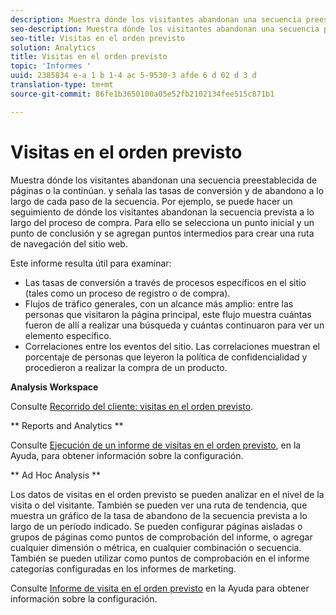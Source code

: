 ```yaml
---
description: Muestra dónde los visitantes abandonan una secuencia preestablecida de páginas o la continúan. y señala las tasas de conversión y de abandono a lo largo de cada paso de la secuencia. Por ejemplo, se puede hacer un seguimiento de dónde los visitantes abandonan la secuencia prevista a lo largo del proceso de compra. Para ello se selecciona un punto inicial y un punto de conclusión y se agregan puntos intermedios para crear una ruta de navegación del sitio web.
seo-description: Muestra dónde los visitantes abandonan una secuencia preestablecida de páginas o la continúan. y señala las tasas de conversión y de abandono a lo largo de cada paso de la secuencia. Por ejemplo, se puede hacer un seguimiento de dónde los visitantes abandonan la secuencia prevista a lo largo del proceso de compra. Para ello se selecciona un punto inicial y un punto de conclusión y se agregan puntos intermedios para crear una ruta de navegación del sitio web.
seo-title: Visitas en el orden previsto
solution: Analytics
title: Visitas en el orden previsto
topic: 'Informes '
uuid: 2385834 e-a 1 b 1-4 ac 5-9530-3 afde 6 d 02 d 3 d
translation-type: tm+mt
source-git-commit: 86fe1b3650100a05e52fb2102134fee515c871b1

---
```



# Visitas en el orden previsto

Muestra dónde los visitantes abandonan una secuencia preestablecida de páginas o la continúan. y señala las tasas de conversión y de abandono a lo largo de cada paso de la secuencia. Por ejemplo, se puede hacer un seguimiento de dónde los visitantes abandonan la secuencia prevista a lo largo del proceso de compra. Para ello se selecciona un punto inicial y un punto de conclusión y se agregan puntos intermedios para crear una ruta de navegación del sitio web.

Este informe resulta útil para examinar:

* Las tasas de conversión a través de procesos específicos en el sitio (tales como un proceso de registro o de compra).
* Flujos de tráfico generales, con un alcance más amplio: entre las personas que visitaron la página principal, este flujo muestra cuántas fueron de allí a realizar una búsqueda y cuántas continuaron para ver un elemento específico.
* Correlaciones entre los eventos del sitio. Las correlaciones muestran el porcentaje de personas que leyeron la política de confidencialidad y procedieron a realizar la compra de un producto.

**Analysis Workspace**

Consulte [Recorrido del cliente: visitas en el orden previsto](https://marketing.adobe.com/resources/help/en_US/analytics/analysis-workspace/fallout_flow.html).

** Reports and Analytics **

Consulte [Ejecución de un informe de visitas en el orden previsto](https://marketing.adobe.com/resources/help/en_US/sc/user/index.html?f=t_reports_fallout), en la Ayuda, para obtener información sobre la configuración.

** Ad Hoc Analysis **

Los datos de visitas en el orden previsto se pueden analizar en el nivel de la visita o del visitante. También se pueden ver una ruta de tendencia, que muestra un gráfico de la tasa de abandono de la secuencia prevista a lo largo de un período indicado. Se pueden configurar páginas aisladas o grupos de páginas como puntos de comprobación del informe, o agregar cualquier dimensión o métrica, en cualquier combinación o secuencia. También se pueden utilizar como puntos de comprobación en el informe categorías configuradas en los informes de marketing.

Consulte [Informe de visita en el orden previsto](https://marketing.adobe.com/resources/help/en_US/dsc/index.html?f=c_reports_fallout) en la Ayuda para obtener información sobre la configuración.
